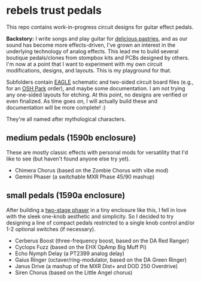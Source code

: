 rebels trust pedals
===================

This repo contains work-in-progress circuit designs for guitar effect pedals.

**Backstory:** I write songs and play guitar for [delicious pastries](http://deliciouspastries.bandcamp.com/), and as our sound has become more effects-driven, I've grown an interest in the underlying technology of analog effects. This lead me to build several boutique pedals/clones from stompbox kits and PCBs designed by others. I'm now at a point that I want to experiment with my own circuit modifications, designs, and layouts. This is my playground for that.

Subfolders contain [EAGLE](http://www.cadsoftusa.com/) schematic and two-sided circuit board files (e.g., for an [OSH Park](https://oshpark.com/) order), and maybe some documentation. I am not trying any one-sided layouts for etching. At this point, no designs are verified or even finalized. As time goes on, I will actually build these and documentation will be more complete! :)

They're all named after mythological characters.


medium pedals (1590b enclosure)
------------------------

These are mostly classic effects with personal mods for versatility that I'd like to see (but haven't found anyone else try yet).

- Chimera Chorus (based on the Zombie Chorus with vibe mod)
- Gemini Phaser (a switchable MXR Phase 45/90 mashup)


small pedals (1590a enclosure)
-----------------------

After building a [two-stage phaser](https://slackprop.wordpress.com/2016/01/20/transistor-clustering-for-diy-guitar-effects/) in a tiny enclosure like this, I fell in love with the sleek one-knob aesthetic and simplicity. So I decided to try designing a line of compact pedals restricted to a single knob control and/or 1-2 optional switches (if necessary).

- Cerberus Boost (three-frequency boost, based on the DA Red Ranger)
- Cyclops Fuzz (based on the EHX OpAmp Big Muff Pi)
- Echo Nymph Delay (a PT2399 analog delay)
- Gaius Ringer (octaver/ring-modulator, based on the DA Green Ringer)
- Janus Drive (a mashup of the MXR Dist+ and DOD 250 Overdrive)
- Siren Chorus (based on the Little Angel chorus)

